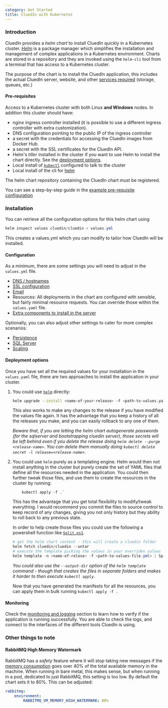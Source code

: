 ```yaml
---
category: Get Started
title: CluedIn with Kubernetes
---
```


### Introduction

CluedIn provides a *helm chart* to install CluedIn quickly in a Kubernetes cluster. [*Helm*](https://helm.sh/) is a package manager which simplifies the installation and management of complex applications in a Kubernetes environment. Charts are stored in a repository and they are invoked using the `helm-cli` tool from a terminal that has access to a Kubernetes cluster.

The purpose of the chart is to install the CluedIn application, this includes the actual CluedIn server, website, and other [services required](/docs/0-gettingStarted/0-default.html) (storage, queues, etc.)

#### Pre-requisites

Access to a Kubernetes cluster with both Linux **and Windows** nodes. In addition this cluster should have:
- nginx ingress controller installed (it is possible to use a different ingress controller with extra customization).
- DNS configuration pointing to the public IP of the ingress controller
- a secret with the credentials for accessing the CluedIn images from Docker Hub.
- a secret with the SSL certificates for the CluedIn API.
- Helm's *tiller* installed in the cluster if you want to use Helm to install the chart directly. See the [deployment options](#deployment-options).
- Local install of [`kubectl`](https://kubernetes.io/docs/tasks/tools/install-kubectl/#install-kubectl) configured to talk to the cluster
- Local install of the cli for [helm](https://helm.sh/)


The helm chart repository containing the CluedIn chart must be registered. 

You can see a step-by-step guide in the [example pre-requisite configuration](/docs/0-gettingStarted/kubernetes-sample-prerequisites.html)



### Installation

You can retrieve all the configuration options for this helm chart using 

```powershell
helm inspect values cluedin/cluedin > values.yml
```

This creates a values.yml which you can modify to tailor how CluedIn will be installed.

#### Configuration

As a minimum, there are some settings you will need to adjust in the `values.yml` file.

- [DNS / hostnames](/docs/0-gettingStarted/dns-hostnames.html)
- [SSL configuration](/docs/0-gettingStarted/ssl.html)
- [Email](/docs/0-gettingStarted/email.html)
- Resources: All deployments in the chart are configured with sensible, but fairly minimal resource requests. You can override those within the `values.yaml` file.
- [Extra components to install in the server](/docs/1-Integration/install-integration.html)

Optionally, you can also adjust other settings to cater for more complex scenarios:
- [Persistence](/docs/0-gettingStarted/persistence.html)
- [SQL Server](/docs/0-gettingStarted/sqlserver.html)
- [Scaling](/docs/0-gettingStarted/scaling.html)

#### Deployment options

Once you have set all the required values for your installation in the `values.yaml` file, there are two approaches to install the application in your cluster.

1. You could use [`helm`](https://helm.sh/docs/helm/#helm-upgrade) directly:

    ```bash
    helm upgrade --install <name-of-your-release> -f <path-to-values.yaml> cluedin/cluedin
    ```

    This also works to make any changes to the release if you have modified the values file again. It has the advantage that you keep a history of all the releases you make, and you can easily rollback to any one of them.

    *Beware that, if you are letting the helm chart autogenerate passwords (for the sqlserver and bootstrapping cluedin server), those secrets will be left behind even if you delete the release doing `helm delete --purge <release-name>`. You can delete them manually doing `kubectl delete secret -l release=<release-name>`.*

1. You could use `helm` purely as a templating engine. Helm would then not install anything in the cluster but purely create the set of YAML files that define all the resources needed in the application. You could then further tweak those files, and use them to create the resources in the cluster by running:
    ```shell
        kubectl apply -f .`
    ```

    This has the advantage that you get total flexibility to modify/tweak everything. I would recommend you commit the files to source control to keep record of any changes, giving you not only history but they ability to roll back to any previous state.

    In order to help create those files you could use the following a powershell function like [`Split.ps1`](https://bit.ly/2m3a1Bj).

    ```powershell
    # get the helm chart content - this will create a cluedin folder
    helm fetch cluedin/cluedin --untar
    # execute the template picking the values in your overriden values file
    helm template -n <name-of-relese> -f <path-to-values-file.yml> | Split.ps1 -Discard 'cluedin/templates/'
    ```

    _You could also use the `--output-dir` option of the `helm template` command - though that creates the  files in separate folders and makes it harder to then execute `kubectl apply`._

    Now that you have generated the manifests for all the resources, you can apply them in bulk running `kubectl apply -f .`

#### Monitoring

Check the [monitoring and logging](/docs/0-gettingStarted/monitoring.html) section to learn how to verify if the application is running successfully. You are able to check the logs, and connect to the interfaces of the different tools CluedIn is using.

### Other things to note

#### RabbitMQ High Memory Watermark
RabbitMQ has a _safety_ feature where it will stop taking new messages if the [memory consumption](https://www.rabbitmq.com/memory.html) goes over 40% of the total available memory in the machine. When running in bare metal, this makes sense, but when running  in a pod, dedicated to just RabbitMQ, this setting is too low. By default the chart sets it to 80%. This can be adjusted:

```yaml
rabbitmq:
    environment:
        RABBITMQ_VM_MEMORY_HIGH_WATERMARK: 80%
```

